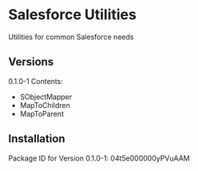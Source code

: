 # Salesforce Utilities
 Utilities for common Salesforce needs
 
 ## Versions
 0.1.0-1 Contents:
  - SObjectMapper
   - MapToChildren
   - MapToParent
 
 ## Installation
 Package ID for Version 0.1.0-1: 04t5e000000yPVuAAM
